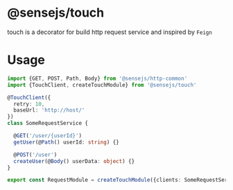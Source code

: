 # @sensejs/touch

touch is a decorator for build http request service and inspired by `Feign`

# Usage

```ts
import {GET, POST, Path, Body} from '@sensejs/http-common'
import {TouchClient, createTouchModule} from '@sensejs/touch'

@TouchClient({
  retry: 10,
  baseUrl: 'http://host/'
})
class SomeRequestService {

  @GET('/user/{userId}')
  getUser(@Path() userId: string) {}

  @POST('/user')
  createUser(@Body() userData: object) {}
}

export const RequestModule = createTouchModule({clients: SomeRequestService})

```
